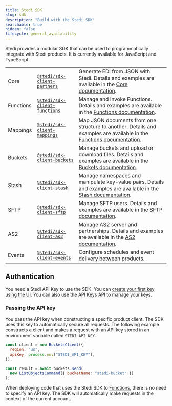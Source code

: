 ```yaml
---
title: Stedi SDK
slug: sdk
description: "Build with the Stedi SDK"
searchable: true
hidden: false
lifecycle: general_availability
---
```


Stedi provides a modular SDK that can be used to programmatically integrate with Stedi products. It is currently available for JavaScript and TypeScript.

|           |                                                                              |                                                                                                                                           |
|-----------|------------------------------------------------------------------------------|-------------------------------------------------------------------------------------------------------------------------------------------|
| Core      | [`@stedi/sdk-client-partners`](/docs/sdk/clients/partners/docs/index.html)   | Generate EDI from JSON with Stedi. Details and examples are available in the [Core documentation](/docs/core/parsing-and-generating-edi). |
| Functions | [`@stedi/sdk-client-functions`](/docs/sdk/clients/functions/docs/index.html) | Manage and invoke Functions. Details and examples are available in the [Functions documentation](/docs/cloud/functions).                        |
| Mappings  | [`@stedi/sdk-client-mappings`](/docs/sdk/clients/mappings/docs/index.html)   | Map JSON documents from one structure to another. Details and examples are available in the [Functions documentation](/docs/cloud/mappings).                                                                                         |
| Buckets   | [`@stedi/sdk-client-buckets`](/docs/sdk/clients/buckets/docs/index.html)     | Manage buckets and upload or download files. Details and examples are available in the [Buckets documentation](/docs/cloud/buckets).                                                                                              |
| Stash     | [`@stedi/sdk-client-stash`](/docs/sdk/clients/stash/docs/index.html)         | Manage namespaces and manipulate key-value pairs. Details and examples are available in the [Stash documentation](/docs/cloud/stash).                                                                                         |
| SFTP      | [`@stedi/sdk-client-sftp`](/docs/sdk/clients/sftp/docs/index.html)           | Manage SFTP users. Details and examples are available in the [SFTP documentation](/docs/legacy/sftp).                                                                                                                        |
| AS2       | [`@stedi/sdk-client-as2`](/docs/sdk/clients/as2/docs/index.html)             | Manage AS2 server and partnerships. Details and examples are available in the [AS2 documentation](/docs/legacy/as2).                                                                                                       |
| Events    | [`@stedi/sdk-client-events`](/docs/sdk/clients/events/docs/index.html)       | Configure schedules and event delivery between products.                                                                                  |

## Authentication

You need a Stedi API Key to use the SDK. You can [create your first key using the UI](/docs/accounts-and-billing/authentication#creating-an-api-key). You can also use the [API Keys API](/docs/api/apikeys) to manage your keys.

### Passing the API key

You pass the API key when constructing a specific product client. The SDK uses this key to automatically secure all requests. The following example constructs a client and makes a request with an API key stored in an environment variable called `STEDI_API_KEY`.

```js
const client = new BucketsClient({
  region: "us",
  apiKey: process.env["STEDI_API_KEY"],
});

const result = await buckets.send(
  new ListObjectsCommand({ bucketName: "stedi-bucket" })
);
```
When deploying code that uses the Stedi SDK to [Functions](https://www.stedi.com/docs/cloud/functions), there is no need to specify an API key. The SDK will automatically make requests in the context of the current account.
